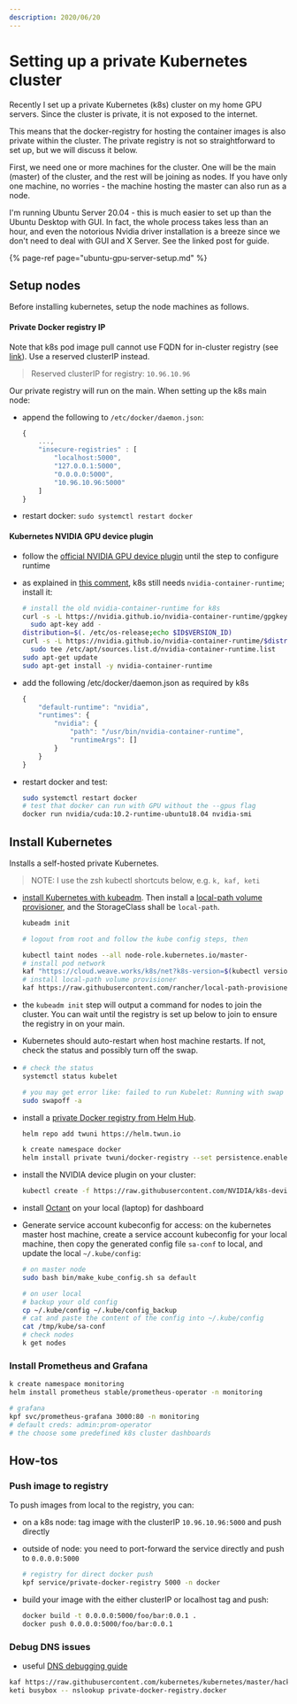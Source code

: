 ```yaml
---
description: 2020/06/20
---
```


# Setting up a private Kubernetes cluster

Recently I set up a private Kubernetes \(k8s\) cluster on my home GPU servers. Since the cluster is private, it is not exposed to the internet.

This means that the docker-registry for hosting the container images is also private within the cluster. The private registry is not so straightforward to set up, but we will discuss it below.

First, we need one or more machines for the cluster. One will be the main \(master\) of the cluster, and the rest will be joining as nodes. If you have only one machine, no worries - the machine hosting the master can also run as a node.

I'm running Ubuntu Server 20.04 - this is much easier to set up than the Ubuntu Desktop with GUI. In fact, the whole process takes less than an hour, and even the notorious Nvidia driver installation is a breeze since we don't need to deal with GUI and X Server. See the linked post for guide.

{% page-ref page="ubuntu-gpu-server-setup.md" %}

## Setup nodes

Before installing kubernetes, setup the node machines as follows.

#### Private Docker registry IP

Note that k8s pod image pull cannot use FQDN for in-cluster registry \(see [link](https://discuss.kubernetes.io/t/how-does-kubelet-dns-resolution-before-pod-creation-work/9489)\). Use a reserved clusterIP instead.

> Reserved clusterIP for registry: `10.96.10.96`

Our private registry will run on the main. When setting up the k8s main node:

* append the following to `/etc/docker/daemon.json`:

  ```javascript
  {
      ...,
      "insecure-registries" : [
          "localhost:5000",
          "127.0.0.1:5000",
          "0.0.0.0:5000",
          "10.96.10.96:5000"
      ]
  }
  ```

* restart docker: `sudo systemctl restart docker`

#### Kubernetes NVIDIA GPU device plugin

* follow the [official NVIDIA GPU device plugin](https://kubernetes.io/docs/tasks/manage-gpus/scheduling-gpus/#official-nvidia-gpu-device-plugin) until the step to configure runtime
* as explained in [this comment](https://github.com/NVIDIA/k8s-device-plugin/issues/168#issuecomment-625966602), k8s still needs `nvidia-container-runtime`; install it:

  ```bash
  # install the old nvidia-container-runtime for k8s
  curl -s -L https://nvidia.github.io/nvidia-container-runtime/gpgkey | \
    sudo apt-key add -
  distribution=$(. /etc/os-release;echo $ID$VERSION_ID)
  curl -s -L https://nvidia.github.io/nvidia-container-runtime/$distribution/nvidia-container-runtime.list | \
    sudo tee /etc/apt/sources.list.d/nvidia-container-runtime.list
  sudo apt-get update
  sudo apt-get install -y nvidia-container-runtime
  ```

* add the following /etc/docker/daemon.json as required by k8s

  ```javascript
  {
      "default-runtime": "nvidia",
      "runtimes": {
          "nvidia": {
              "path": "/usr/bin/nvidia-container-runtime",
              "runtimeArgs": []
          }
      }
  }
  ```

* restart docker and test:

  ```bash
  sudo systemctl restart docker
  # test that docker can run with GPU without the --gpus flag
  docker run nvidia/cuda:10.2-runtime-ubuntu18.04 nvidia-smi
  ```

## Install Kubernetes

Installs a self-hosted private Kubernetes.

> NOTE: I use the zsh kubectl shortcuts below, e.g. `k, kaf, keti`

* [install Kubernetes with kubeadm](https://kubernetes.io/docs/setup/production-environment/tools/kubeadm/create-cluster-kubeadm/). Then install a [local-path volume provisioner](https://github.com/rancher/local-path-provisioner#deployment), and the StorageClass shall be `local-path`.

  ```bash
  kubeadm init

  # logout from root and follow the kube config steps, then

  kubectl taint nodes --all node-role.kubernetes.io/master-
  # install pod network
  kaf "https://cloud.weave.works/k8s/net?k8s-version=$(kubectl version | base64 | tr -d '\n')"
  # install local-path volume provisioner
  kaf https://raw.githubusercontent.com/rancher/local-path-provisioner/master/deploy/local-path-storage.yaml
  ```

* the `kubeadm init` step will output a command for nodes to join the cluster. You can wait until the registry is set up below to join to ensure the registry in on your main.
* Kubernetes should auto-restart when host machine restarts. If not, check the status and possibly turn off the swap.
* ```bash
  # check the status
  systemctl status kubelet

  # you may get error like: failed to run Kubelet: Running with swap on is not supported
  sudo swapoff -a
  ```
* install a [private Docker registry from Helm Hub](https://github.com/helm/charts/tree/master/stable/docker-registry).

  ```bash
  helm repo add twuni https://helm.twun.io

  k create namespace docker
  helm install private twuni/docker-registry --set persistence.enabled=true,persistence.storageClass=local-path,service.clusterIP=10.96.10.96 -n docker
  ```

* install the NVIDIA device plugin on your cluster:

  ```bash
  kubectl create -f https://raw.githubusercontent.com/NVIDIA/k8s-device-plugin/1.0.0-beta4/nvidia-device-plugin.yml
  ```

* install [Octant](https://github.com/vmware-tanzu/octant) on your local \(laptop\) for dashboard
* Generate service account kubeconfig for access: on the kubernetes master host machine, create a service account kubeconfig for your local machine, then copy the generated config file `sa-conf` to local, and update the local `~/.kube/config`:

  ```bash
  # on master node
  sudo bash bin/make_kube_config.sh sa default

  # on user local
  # backup your old config
  cp ~/.kube/config ~/.kube/config_backup
  # cat and paste the content of the config into ~/.kube/config
  cat /tmp/kube/sa-conf
  # check nodes
  k get nodes
  ```

### Install Prometheus and Grafana

```bash
k create namespace monitoring
helm install prometheus stable/prometheus-operator -n monitoring

# grafana
kpf svc/prometheus-grafana 3000:80 -n monitoring
# default creds: admin:prom-operator
# the choose some predefined k8s cluster dashboards
```

## How-tos

### Push image to registry

To push images from local to the registry, you can:

* on a k8s node: tag image with the clusterIP `10.96.10.96:5000` and push directly
* outside of node: you need to port-forward the service directly and push to `0.0.0.0:5000`

  ```bash
  # registry for direct docker push
  kpf service/private-docker-registry 5000 -n docker
  ```

* build your image with the either clusterIP or localhost tag and push:

  ```bash
  docker build -t 0.0.0.0:5000/foo/bar:0.0.1 .
  docker push 0.0.0.0:5000/foo/bar:0.0.1
  ```

### Debug DNS issues

* useful [DNS debugging guide](https://kubernetes.io/docs/tasks/administer-cluster/dns-debugging-resolution/)

```bash
kaf https://raw.githubusercontent.com/kubernetes/kubernetes/master/hack/testdata/recursive/pod/pod/busybox.yaml
keti busybox -- nslookup private-docker-registry.docker
```

